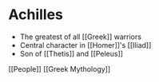 # Achilles

- The greatest of all [[Greek]] warriors
- Central character in [[Homer]]'s [[Iliad]]
- Son of [[Thetis]] and [[Peleus]]

[[People]] [[Greek Mythology]]

